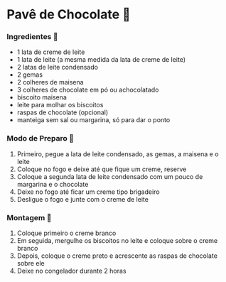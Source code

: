 # Pavê de Chocolate :chocolate_bar:

### Ingredientes :ice_cream:

- 1 lata de creme de leite
- 1 lata de leite (a mesma medida da lata de creme de leite)
- 2 latas de leite condensado
- 2 gemas
- 2 colheres de maisena
- 3 colheres de chocolate em pó ou achocolatado
- biscoito maisena
- leite para molhar os biscoitos
- raspas de chocolate (opcional)
- manteiga sem sal ou margarina, só para dar o ponto

### Modo de Preparo :spoon:

1. Primeiro, pegue a lata de leite condensado, as gemas, a maisena e o leite
2. Coloque no fogo e deixe até que fique um creme, reserve
3. Coloque a segunda lata de leite condensado com um pouco de margarina e o chocolate
4. Deixe no fogo até ficar um creme tipo brigadeiro
5. Desligue o fogo e junte com o creme de leite

### Montagem :construction:

1. Coloque primeiro o creme branco
2. Em seguida, mergulhe os biscoitos no leite e coloque sobre o creme branco
3. Depois, coloque o creme preto e acrescente as raspas de chocolate sobre ele
4. Deixe no congelador durante 2 horas
